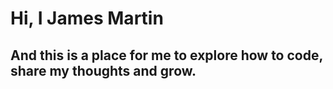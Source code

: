 # Hi, I James Martin
## And this is a place for me to explore how to code, share my thoughts and grow.
##
